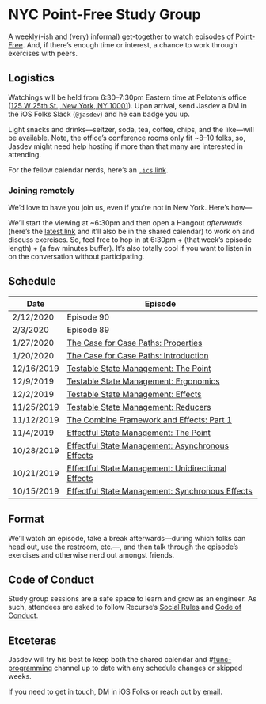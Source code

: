 # NYC Point-Free Study Group

A weekly(-ish and (very) informal) get-together to watch episodes of [Point-Free](https://www.pointfree.co). And, if there’s enough time or interest, a chance to work through exercises with peers.

## Logistics

Watchings will be held from 6:30–7:30pm Eastern time at Peloton’s office ([125 W 25th St., New York, NY 10001](https://maps.apple.com/?address=125%20W%2025th%20St,%20New%20York,%20NY%20%2010001,%20United%20States&ll=40.744740,-73.992678&q=125%20W%2025th%20St&_ext=EiYpXpeGd8BeREAx16L2Kel/UsA53Gys0+ZfREBBIdkh5iZ/UsBQAw%3D%3D)). Upon arrival, send Jasdev a DM in the iOS Folks Slack (`@jasdev`) and he can badge you up.

Light snacks and drinks—seltzer, soda, tea, coffee, chips, and the like—will be available. Note, the office’s conference rooms only fit ~8–10 folks, so, Jasdev might need help hosting if more than that many are interested in attending.

For the fellow calendar nerds, here’s an [`.ics` link](https://user.fm/calendar/v1-b88d068d40c340849570a49f68c376ae/NYC%20Point-Free%20Study%20Group.ics).

### Joining remotely

We’d love to have you join us, even if you’re not in New York. Here’s how—

We’ll start the viewing at ~6:30pm and then open a Hangout _afterwards_ (here’s the [latest link](https://meet.google.com/qmp-hden-jra) and it’ll also be in the shared calendar) to work on and discuss exercises. So, feel free to hop in at 6:30pm + (that week’s episode length) + (a few minutes buffer). It’s also totally cool if you want to listen in on the conversation without participating.

## Schedule

| Date        | Episode                               |
| ----------- |-------------                          |
| 2/12/2020   | Episode 90 |
| 2/3/2020   | Episode 89 |
| 1/27/2020   | [The Case for Case Paths: Properties](https://www.pointfree.co/episodes/ep88-the-case-for-case-paths-properties) |
| 1/20/2020   | [The Case for Case Paths: Introduction](https://www.pointfree.co/episodes/ep87-the-case-for-case-paths-introduction) |
| 12/16/2019   | [Testable State Management: The Point](https://www.pointfree.co/episodes/ep85-testable-state-management-the-point) |
| 12/9/2019   | [Testable State Management: Ergonomics](https://www.pointfree.co/episodes/ep84-testable-state-management-ergonomics) |
| 12/2/2019  | [Testable State Management: Effects](https://www.pointfree.co/episodes/ep83-testable-state-management-effects) |
| 11/25/2019  | [Testable State Management: Reducers](https://www.pointfree.co/episodes/ep82-testable-state-management-reducers) |
| 11/12/2019  | [The Combine Framework and Effects: Part 1](https://www.pointfree.co/episodes/ep80-the-combine-framework-and-effects-part-1) |
| 11/4/2019   | [Effectful State Management: The Point](https://www.pointfree.co/episodes/ep79-effectful-state-management-the-point) |
| 10/28/2019  | [Effectful State Management: Asynchronous Effects](https://www.pointfree.co/episodes/ep78-effectful-state-management-asynchronous-effects) |
| 10/21/2019  | [Effectful State Management: Unidirectional Effects](https://www.pointfree.co/episodes/ep77-effectful-state-management-unidirectional-effects) |
| 10/15/2019  | [Effectful State Management: Synchronous Effects](https://www.pointfree.co/episodes/ep76-effectful-state-management-synchronous-effects) |

## Format

We’ll watch an episode, take a break afterwards—during which folks can head out, use the restroom, etc.—, and then talk through the episode’s exercises and otherwise nerd out amongst friends.

## Code of Conduct

Study group sessions are a safe space to learn and grow as an engineer. As such, attendees are asked to follow Recurse’s [Social Rules](https://www.recurse.com/manual#sub-sec-social-rules) and [Code of Conduct](https://www.recurse.com/code-of-conduct).

## Etceteras

Jasdev will try his best to keep both the shared calendar and #[func-programming](https://iosdevelopers.slack.com/messages/C034QKFU2) channel up to date with any schedule changes or skipped weeks.

If you need to get in touch, DM in iOS Folks or reach out by [email](mailto:j@jasdev.me).